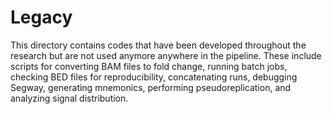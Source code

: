 # Legacy

This directory contains codes that have been developed throughout the research but are not used anymore anywhere in the 
pipeline. These include scripts for converting BAM files to fold change, running batch jobs, checking BED files for 
reproducibility, concatenating runs, debugging Segway, generating mnemonics, performing pseudoreplication, and analyzing signal 
distribution.

